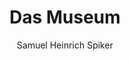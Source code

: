 ---
image: /assets/images/spiker/12b.jpg
author: Samuel Heinrich Spiker
artist: 
engraver: 
title: "Das Museum"
subtitle: 
tags:
  - Museum
layout: post
---